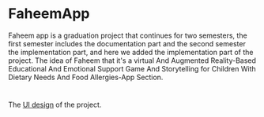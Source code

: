 # FaheemApp
Faheem app is a graduation project that continues for two semesters, the first semester includes the documentation part and the second semester the implementation part, and here we added the implementation part of the project. The idea of Faheem that it's a virtual And Augmented Reality-Based Educational And Emotional Support Game And Storytelling for Children With Dietary Needs And Food Allergies-App Section.
#
The [UI design](https://www.figma.com/file/YJr5f8Fb7Vylqpnqhd3mPu/Application-UI?node-id=0%3A1) of the project.
